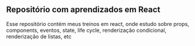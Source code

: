 ## Repositório com aprendizados em React

Esse repositório contém meus treinos em react, onde estudo sobre props, components, eventos, state, life cycle, renderização condicional, renderização de listas, etc

